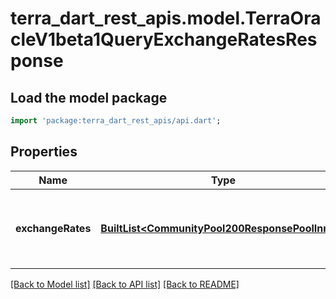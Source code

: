 # terra_dart_rest_apis.model.TerraOracleV1beta1QueryExchangeRatesResponse

## Load the model package
```dart
import 'package:terra_dart_rest_apis/api.dart';
```

## Properties
Name | Type | Description | Notes
------------ | ------------- | ------------- | -------------
**exchangeRates** | [**BuiltList&lt;CommunityPool200ResponsePoolInner&gt;**](CommunityPool200ResponsePoolInner.md) | exchange_rates defines a list of the exchange rate for all whitelisted denoms. | [optional] 

[[Back to Model list]](../README.md#documentation-for-models) [[Back to API list]](../README.md#documentation-for-api-endpoints) [[Back to README]](../README.md)


